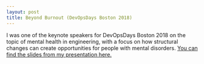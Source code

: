 ```yaml
---
layout: post
title: Beyond Burnout (DevOpsDays Boston 2018)
---
```


I was one of the keynote speakers for DevOpsDays Boston 2018 on the topic of mental health in engineering, with a focus on how structural changes can create opportunities for people with mental disorders. [You can find the slides from my presentation here.](https://docs.google.com/presentation/d/1UTPh3gZEqDoHUcK6gcbBML2qsC8WzyDBps5KgquprxE/edit?usp=sharing)
